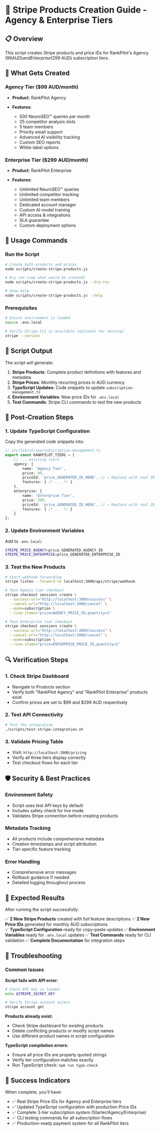 # 🚀 Stripe Products Creation Guide - Agency & Enterprise Tiers

## 📋 Overview

This script creates Stripe products and price IDs for RankPilot's Agency ($99 AUD) and Enterprise ($299 AUD) subscription tiers.

## 🎯 What Gets Created

### Agency Tier ($99 AUD/month)


- **Product**: RankPilot Agency

- **Features**: 
  - 500 NeuroSEO™ queries per month
  - 25 competitor analysis slots
  - 5 team members
  - Priority email support
  - Advanced AI visibility tracking
  - Custom SEO reports
  - White-label options

### Enterprise Tier ($299 AUD/month)


- **Product**: RankPilot Enterprise

- **Features**:
  - Unlimited NeuroSEO™ queries
  - Unlimited competitor tracking
  - Unlimited team members
  - Dedicated account manager
  - Custom AI model training
  - API access & integrations
  - SLA guarantee
  - Custom deployment options

## 🚀 Usage Commands

### Run the Script

```bash
# Create both products and prices
node scripts/create-stripe-products.js

# Dry run (see what would be created)
node scripts/create-stripe-products.js --dry-run

# Show help
node scripts/create-stripe-products.js --help
```

### Prerequisites

```bash
# Ensure environment is loaded
source .env.local

# Verify Stripe CLI is available (optional for testing)
stripe --version
```

## 📝 Script Output

The script will generate:

1. **Stripe Products**: Complete product definitions with features and metadata
2. **Stripe Prices**: Monthly recurring prices in AUD currency
3. **TypeScript Updates**: Code snippets to update `subscription-management.ts`
4. **Environment Variables**: New price IDs for `.env.local`
5. **Test Commands**: Stripe CLI commands to test the new products

## 🔧 Post-Creation Steps

### 1. Update TypeScript Configuration

Copy the generated code snippets into:

```typescript
// src/lib/stripe/subscription-management.ts
export const RANKPILOT_TIERS = {
    // ... existing tiers
    agency: {
        name: 'Agency Tier',
        price: 99,
        priceId: 'price_GENERATED_ID_HERE', // ← Replace with real ID
        features: { /* ... */ }
    },
    enterprise: {
        name: 'Enterprise Tier', 
        price: 299,
        priceId: 'price_GENERATED_ID_HERE', // ← Replace with real ID
        features: { /* ... */ }
    }
};
```

### 2. Update Environment Variables

Add to `.env.local`:

```bash
STRIPE_PRICE_AGENCY=price_GENERATED_AGENCY_ID
STRIPE_PRICE_ENTERPRISE=price_GENERATED_ENTERPRISE_ID
```

### 3. Test the New Products

```bash
# Start webhook forwarding
stripe listen --forward-to localhost:3000/api/stripe/webhook

# Test Agency tier checkout
stripe checkout sessions create \
  --success-url="http://localhost:3000/success" \
  --cancel-url="http://localhost:3000/cancel" \
  --mode=subscription \
  --line-items="price=AGENCY_PRICE_ID,quantity=1"

# Test Enterprise tier checkout  
stripe checkout sessions create \
  --success-url="http://localhost:3000/success" \
  --cancel-url="http://localhost:3000/cancel" \
  --mode=subscription \
  --line-items="price=ENTERPRISE_PRICE_ID,quantity=1"
```

## 🔍 Verification Steps

### 1. Check Stripe Dashboard

- Navigate to Products section
- Verify both "RankPilot Agency" and "RankPilot Enterprise" products exist
- Confirm prices are set to $99 and $299 AUD respectively

### 2. Test API Connectivity

```bash
# Test the integration
./scripts/test-stripe-integration.sh
```

### 3. Validate Pricing Table

- Visit: `http://localhost:3000/pricing`
- Verify all three tiers display correctly
- Test checkout flows for each tier

## 🛡️ Security & Best Practices

### Environment Safety

- Script uses test API keys by default
- Includes safety check for live mode
- Validates Stripe connection before creating products

### Metadata Tracking

- All products include comprehensive metadata
- Creation timestamps and script attribution
- Tier-specific feature tracking

### Error Handling

- Comprehensive error messages
- Rollback guidance if needed
- Detailed logging throughout process

## 🎯 Expected Results

After running the script successfully:

✅ **2 New Stripe Products** created with full feature descriptions
✅ **2 New Price IDs** generated for monthly AUD subscriptions  
✅ **TypeScript Configuration** ready for copy-paste updates
✅ **Environment Variables** ready for `.env.local` updates
✅ **Test Commands** ready for CLI validation
✅ **Complete Documentation** for integration steps

## 🚨 Troubleshooting

### Common Issues

**Script fails with API error:**

```bash
# Check API key is loaded
echo $STRIPE_SECRET_KEY

# Verify Stripe account access
stripe account get
```

**Products already exist:**

- Check Stripe dashboard for existing products
- Delete conflicting products or modify script names
- Use different product names in script configuration

**TypeScript compilation errors:**

- Ensure all price IDs are properly quoted strings
- Verify tier configuration matches exactly
- Run TypeScript check: `npm run type-check`

## 🎉 Success Indicators

When complete, you'll have:

- ✅ Real Stripe Price IDs for Agency and Enterprise tiers
- ✅ Updated TypeScript configuration with production Price IDs
- ✅ Complete 3-tier subscription system (Starter/Agency/Enterprise)
- ✅ CLI testing commands for all subscription flows
- ✅ Production-ready payment system for all RankPilot tiers
